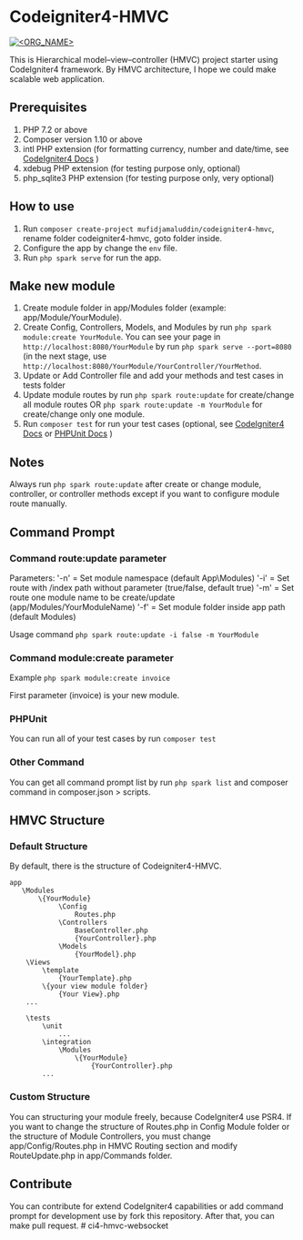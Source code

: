 # Codeigniter4-HMVC

[![<ORG_NAME>](https://circleci.com/gh/MufidJamaluddin/Codeigniter4-HMVC.svg?style=svg)](https://circleci.com/gh/MufidJamaluddin/Codeigniter4-HMVC)

This is Hierarchical model–view–controller (HMVC) project starter using CodeIgniter4 framework. By HMVC architecture, I hope we could make scalable web application. 

## Prerequisites

1. PHP 7.2 or above
2. Composer version 1.10 or above
3. intl PHP extension (for formatting currency, number and date/time, see [CodeIgniter4 Docs](https://codeigniter4.github.io/userguide/intro/requirements.html) )
4. xdebug PHP extension (for testing purpose only, optional)
5. php_sqlite3 PHP extension (for testing purpose only, very optional)

## How to use

1. Run ```composer create-project mufidjamaluddin/codeigniter4-hmvc```, rename folder codeigniter4-hmvc, goto folder inside.
2. Configure the app by change the ```env``` file.
3. Run ```php spark serve``` for run the app.

## Make new module

1. Create module folder in app/Modules folder (example: app/Module/YourModule).
2. Create Config, Controllers, Models, and Modules by run ```php spark module:create YourModule```. You can see your page in ```http://localhost:8080/YourModule``` by run ```php spark serve --port=8080``` (in the next stage, use ```http://localhost:8080/YourModule/YourController/YourMethod```.
3. Update or Add Controller file and add your methods and test cases in tests folder
4. Update module routes by run ```php spark route:update``` for create/change all module routes
   OR
   ```php spark route:update -m YourModule``` for create/change only one module.
5. Run ```composer test``` for run your test cases (optional, see [CodeIgniter4 Docs](https://codeigniter4.github.io/userguide/testing/index.html) or [PHPUnit Docs](https://phpunit.readthedocs.io/en/9.1/) )

## Notes

Always run ```php spark route:update``` after create or change module, controller, or controller methods except if you want to configure module route manually.

## Command Prompt

### Command route:update parameter

Parameters:
    '-n' = Set module namespace (default App\Modules)
    '-i' = Set route with /index path without parameter (true/false, default true)
    '-m' = Set route one module name to be create/update (app/Modules/YourModuleName)
    '-f' = Set module folder inside app path (default Modules)


Usage command ```php spark route:update -i false -m YourModule```

### Command module:create parameter

Example ```php spark module:create invoice```

First parameter (invoice) is your new module.


### PHPUnit

You can run all of your test cases by run ```composer test```

### Other Command

You can get all command prompt list by run ```php spark list``` and composer command in composer.json > scripts.

## HMVC Structure

### Default Structure

By default, there is the structure of Codeigniter4-HMVC.

```
app
   \Modules
       \{YourModule}
            \Config
                Routes.php
            \Controllers
                BaseController.php
                {YourController}.php
            \Models
                {YourModel}.php
    \Views
        \template
            {YourTemplate}.php
        \{your view module folder}
            {Your View}.php
    ...
    
    \tests
        \unit
            ...
        \integration
            \Modules
                \{YourModule}
                    {YourController}.php
        ...
```

### Custom Structure

You can structuring your module freely, because CodeIgniter4 use PSR4. 
If you want to change the structure of Routes.php in Config Module folder or the structure of Module Controllers, you must change app/Config/Routes.php in HMVC Routing section and modify RouteUpdate.php in app/Commands folder.

## Contribute

You can contribute for extend CodeIgniter4 capabilities or add command prompt for development use by fork this repository. After that, you can make pull request.
#   c i 4 - h m v c - w e b s o c k e t  
 
